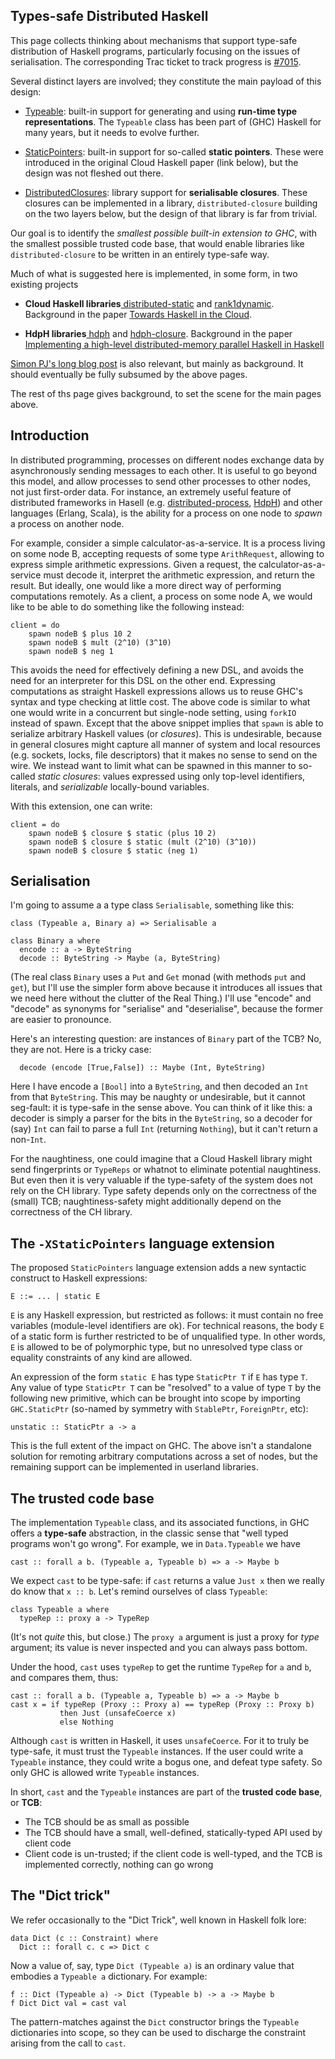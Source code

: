 ## Types-safe Distributed Haskell


This page collects thinking about mechanisms that support type-safe distribution
of Haskell programs, particularly focusing on the issues of serialisation.
The corresponding Trac ticket to track progress is [\#7015](https://gitlab.haskell.org//ghc/ghc/issues/7015).


Several distinct layers are involved; they constitute the main payload of this design:

- [Typeable](typeable): built-in support for generating and using **run-time type representations**. The `Typeable` class has been part of (GHC) Haskell for many years, but it needs to evolve further.

- [StaticPointers](static-pointers): built-in support for so-called **static pointers**.  These were introduced in the original Cloud Haskell paper (link below), but the design was not fleshed out there.

- [DistributedClosures](distributed-closures): library support for **serialisable closures**.  These closures can be implemented in a library, `distributed-closure` building on the two layers below, but the design of that library is far from trivial.


Our goal is to identify the *smallest possible built-in extension to GHC*, with
the smallest possible trusted code base, that would enable
libraries like `distributed-closure` to be written in an entirely type-safe way.


Much of what is suggested here is implemented, in some form, in two existing projects

- **Cloud Haskell libraries**[ distributed-static](https://hackage.haskell.org/package/distributed-static) and [ rank1dynamic](https://hackage.haskell.org/package/rank1dynamic).  Background in the paper [ Towards Haskell in the Cloud](http://research.microsoft.com/en-us/um/people/simonpj/papers/parallel/).

- **HdpH libraries**[ hdph](https://hackage.haskell.org/package/hdph) and [ hdph-closure](https://hackage.haskell.org/package/hdph-closure). Background in the paper [ Implementing a high-level distributed-memory parallel Haskell in Haskell](http://www.dcs.gla.ac.uk/~pmaier/papers/Maier_Trinder_IFL2011_XT.pdf)

[Simon PJ's long blog post](/trac/ghc/blog/simonpj/StaticPointers) is also relevant, but mainly as background.  It should eventually be fully subsumed by the above pages.


The rest of ths page gives background, to set the scene for the main pages above.

## Introduction


In distributed programming, processes on different nodes exchange data
by asynchronously sending messages to each other. It is useful to go
beyond this model, and allow processes to send other processes to
other nodes, not just first-order data. For instance, an extremely
useful feature of distributed frameworks in Hasell (e.g.
[ distributed-process](https://hackage.haskell.org/package/distributed-process), [ HdpH](https://hackage.haskell.org/package/hdph))
and other languages (Erlang, Scala), is the ability for a process on
one node to *spawn* a process on another node.


For example, consider a simple calculator-as-a-service. It is
a process living on some node B, accepting requests of some type
`ArithRequest`, allowing to express simple arithmetic expressions.
Given a request, the calculator-as-a-service must decode it, interpret
the arithmetic expression, and return the result. But ideally, one
would like a more direct way of performing computations remotely. As
a client, a process on some node A, we would like to be able to do
something like the following instead:

```wiki
client = do
    spawn nodeB $ plus 10 2
    spawn nodeB $ mult (2^10) (3^10)
    spawn nodeB $ neg 1
```


This avoids the need for effectively defining a new DSL, and avoids
the need for an interpreter for this DSL on the other end. Expressing
computations as straight Haskell expressions allows us to reuse GHC's
syntax and type checking at little cost. The above code is similar to
what one would write in a concurrent but single-node setting, using
`forkIO` instead of spawn. Except that the above snippet implies that
`spawn` is able to serialize arbitrary Haskell values (or *closures*).
This is undesirable, because in general closures might capture all
manner of system and local resources (e.g. sockets, locks, file
descriptors) that it makes no sense to send on the wire. We instead
want to limit what can be spawned in this manner to so-called *static
closures*: values expressed using only top-level identifiers,
literals, and *serializable* locally-bound variables.


With this extension, one can write:

```wiki
client = do
    spawn nodeB $ closure $ static (plus 10 2)
    spawn nodeB $ closure $ static (mult (2^10) (3^10))
    spawn nodeB $ closure $ static (neg 1)
```

## Serialisation


I'm going to assume a a type class `Serialisable`, something like this:

```wiki
class (Typeable a, Binary a) => Serialisable a

class Binary a where
  encode :: a -> ByteString
  decode :: ByteString -> Maybe (a, ByteString)
```


(The real class `Binary` uses a `Put` and `Get` monad (with methods `put` and `get`), but I'll use the simpler form above because it introduces all issues that we need here without the clutter of the Real Thing.)
I'll use "encode" and "decode" as synonyms for "serialise" and "deserialise", because the former are easier to pronounce.


Here's an interesting question: are instances of `Binary` part of the TCB?  No, they are not.
Here is a tricky case:

```wiki
  decode (encode [True,False]) :: Maybe (Int, ByteString)
```


Here I have encode a `[Bool]` into a `ByteString`, and then decoded an `Int` from that `ByteString`.  This may
be naughty or undesirable, but it cannot seg-fault: it is type-safe in the sense above.   You can
think of it like this: a decoder is simply a parser for the bits in the `ByteString`, so a decoder
for (say) `Int` can fail to parse a full `Int` (returning `Nothing`), but it can't return a non-`Int`.


For the naughtiness, one could imagine that a Cloud Haskell library
might send fingerprints or `TypeReps` or whatnot to eliminate
potential naughtiness. But even then it is very valuable if the
type-safety of the system does not rely on the CH library.  Type
safety depends only on the correctness of the (small) TCB;
naughtiness-safety might additionally depend on the correctness of the
CH library.

## The `-XStaticPointers` language extension


The proposed `StaticPointers` language extension adds a new syntactic
construct to Haskell expressions:

```wiki
E ::= ... | static E
```

`E` is any Haskell expression, but restricted as follows: it must
contain no free variables (module-level identifiers are ok). For
technical reasons, the body `E` of a static form is further restricted
to be of unqualified type. In other words, `E` is allowed to be of
polymorphic type, but no unresolved type class or equality constraints
of any kind are allowed.


An expression of the form `static E` has type `StaticPtr T` if `E` has
type `T`. Any value of type `StaticPtr T` can be "resolved" to a value
of type `T` by the following new primitive, which can be brought into
scope by importing `GHC.StaticPtr` (so-named by symmetry with
`StablePtr`, `ForeignPtr`, etc):

```wiki
unstatic :: StaticPtr a -> a
```


This is the full extent of the impact on GHC. The above isn't
a standalone solution for remoting arbitrary computations across a set
of nodes, but the remaining support can be implemented in userland
libraries.

## The trusted code base


The implementation `Typeable` class, and its associated functions, in
GHC offers a **type-safe** abstraction, in the classic sense that
"well typed programs won't go wrong".  For example, we in `Data.Typeable` we have

```wiki
cast :: forall a b. (Typeable a, Typeable b) => a -> Maybe b
```


We expect `cast` to be type-safe: if `cast` returns a value `Just x` then we really do know
that `x :: b`.  Let's remind ourselves of class `Typeable`:

```wiki
class Typeable a where
  typeRep :: proxy a -> TypeRep
```


(It's not *quite* this, but close.)  The `proxy a` argument is
just a proxy for *type* argument; its value is never inspected
and you can always pass bottom.


Under the hood, `cast` uses `typeRep` to get the runtime `TypeRep` for
`a` and `b`, and compares them, thus:

```wiki
cast :: forall a b. (Typeable a, Typeable b) => a -> Maybe b
cast x = if typeRep (Proxy :: Proxy a) == typeRep (Proxy :: Proxy b)
           then Just (unsafeCoerce x)
           else Nothing
```


Although `cast` is written in Haskell, it uses `unsafeCoerce`.  For it
to truly be type-safe, it must trust the `Typeable` instances.  If the
user could write a `Typeable` instance, they could write a bogus one, and
defeat type safety.  So only GHC is allowed write `Typeable` instances.


In short, `cast` and the `Typeable` instances are part of the **trusted code base**, or **TCB**:

- The TCB should be as small as possible
- The TCB should have a small, well-defined, statically-typed API used by client code
- Client code is un-trusted; if the client code is well-typed, and the TCB is implemented correctly, nothing can go wrong

## The "Dict trick"


We refer occasionally to the "Dict Trick",
well known in Haskell folk lore:

```wiki
data Dict (c :: Constraint) where
  Dict :: forall c. c => Dict c
```


Now a value of, say, type `Dict (Typeable a)` is an ordinary value that embodies a `Typeable a` dictionary.  For example:

```wiki
f :: Dict (Typeable a) -> Dict (Typeable b) -> a -> Maybe b
f Dict Dict val = cast val
```


The pattern-matches against the `Dict` constructor brings the `Typeable` dictionaries
into scope, so they can be used to discharge the constraint arising from the call to `cast`.
